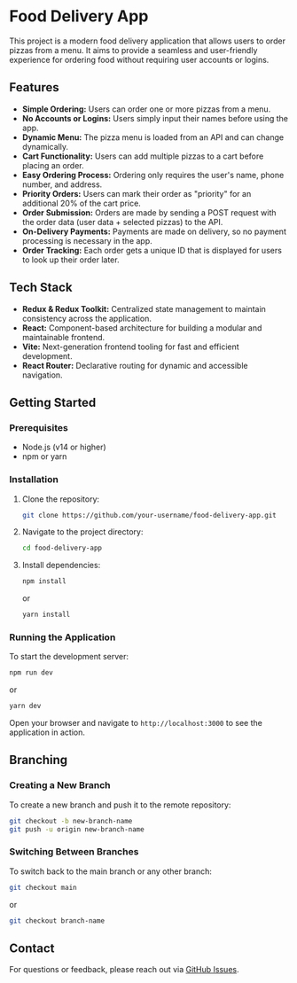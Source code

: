 # Food Delivery App

This project is a modern food delivery application that allows users to order pizzas from a menu. It aims to provide a seamless and user-friendly experience for ordering food without requiring user accounts or logins.

## Features

- **Simple Ordering:** Users can order one or more pizzas from a menu.
- **No Accounts or Logins:** Users simply input their names before using the app.
- **Dynamic Menu:** The pizza menu is loaded from an API and can change dynamically.
- **Cart Functionality:** Users can add multiple pizzas to a cart before placing an order.
- **Easy Ordering Process:** Ordering only requires the user's name, phone number, and address.
- **Priority Orders:** Users can mark their order as "priority" for an additional 20% of the cart price.
- **Order Submission:** Orders are made by sending a POST request with the order data (user data + selected pizzas) to the API.
- **On-Delivery Payments:** Payments are made on delivery, so no payment processing is necessary in the app.
- **Order Tracking:** Each order gets a unique ID that is displayed for users to look up their order later.

## Tech Stack

- **Redux & Redux Toolkit:** Centralized state management to maintain consistency across the application.
- **React:** Component-based architecture for building a modular and maintainable frontend.
- **Vite:** Next-generation frontend tooling for fast and efficient development.
- **React Router:** Declarative routing for dynamic and accessible navigation.

## Getting Started

### Prerequisites

- Node.js (v14 or higher)
- npm or yarn

### Installation

1. Clone the repository:
   ```bash
   git clone https://github.com/your-username/food-delivery-app.git
   ```
2. Navigate to the project directory:
   ```bash
   cd food-delivery-app
   ```
3. Install dependencies:
   ```bash
   npm install
   ```
   or
   ```bash
   yarn install
   ```

### Running the Application

To start the development server:
```bash
npm run dev
```
or
```bash
yarn dev
```

Open your browser and navigate to `http://localhost:3000` to see the application in action.

## Branching

### Creating a New Branch

To create a new branch and push it to the remote repository:
```bash
git checkout -b new-branch-name
git push -u origin new-branch-name
```

### Switching Between Branches

To switch back to the main branch or any other branch:
```bash
git checkout main
```
or
```bash
git checkout branch-name
```

## Contact

For questions or feedback, please reach out via [GitHub Issues](https://github.com/youseftrek/react-food-delivery/issues).
